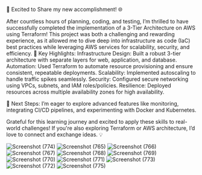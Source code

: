 🚀 Excited to Share my new accomplishment! 🌐

After countless hours of planning, coding, and testing, I’m thrilled to have successfully completed the implementation of a 3-Tier Architecture on AWS using Terraform! This project was both a challenging and rewarding experience, as it allowed me to dive deep into infrastructure as code (IaC) best practices while leveraging AWS services for scalability, security, and efficiency.
🔑 Key Highlights:
Infrastructure Design: Built a robust 3-tier architecture with separate layers for web, application, and database.
Automation: Used Terraform to automate resource provisioning and ensure consistent, repeatable deployments.
Scalability: Implemented autoscaling to handle traffic spikes seamlessly.
Security: Configured secure networking using VPCs, subnets, and IAM roles/policies.
Resilience: Deployed resources across multiple availability zones for high availability.

🌟 Next Steps: I’m eager to explore advanced features like monitoring, integrating CI/CD pipelines, and experimenting with Docker and Kubernetes.

Grateful for this learning journey and excited to apply these skills to real-world challenges! If you're also exploring Terraform or AWS architecture, I’d love to connect and exchange ideas. 💡

![Screenshot (774)](https://github.com/user-attachments/assets/b7abb949-1b3e-4576-bb26-bb057c2490e0)
![Screenshot (765)](https://github.com/user-attachments/assets/102dd3d9-0caa-4062-92d8-32a71959da76)
![Screenshot (766)](https://github.com/user-attachments/assets/fb2ca209-5ddf-4caa-8b6b-31b9136de1a7)
![Screenshot (767)](https://github.com/user-attachments/assets/76d8264d-3765-4058-9ef2-389cb8377c20)
![Screenshot (768)](https://github.com/user-attachments/assets/1f7cfee6-cc3a-4b0e-8e52-5cb34b1f52a9)
![Screenshot (769)](https://github.com/user-attachments/assets/9b923e9e-d0c7-4979-a326-e0da75f3e49f)
![Screenshot (770)](https://github.com/user-attachments/assets/07214c32-609e-4b51-941b-3a4483ac1b31)
![Screenshot (771)](https://github.com/user-attachments/assets/ecba0bb2-4b22-4a47-b310-1481f73b6009)
![Screenshot (773)](https://github.com/user-attachments/assets/3707738c-18b2-498f-a8f9-4562aadff7e6)
![Screenshot (772)](https://github.com/user-attachments/assets/d4e73bc0-e715-4d8a-a07a-861f88ce5159)
![Screenshot (775)](https://github.com/user-attachments/assets/8d05f338-fe0d-4c4d-b80d-4f8f21b0e1dc)
